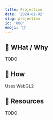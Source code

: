 ```yaml
---
title: Projection
date: '2024-01-02'
slug: projection
id: '008'
emoji: '📐'
---
```


## 🚧 WHat / Why

TODO

## 🚧 How

Uses WebGL2

## 🚧 Resources

TODO
